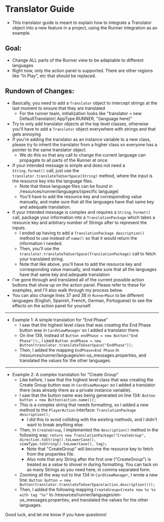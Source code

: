 # Translator Guide

* This translator guide is meant to explain how to integrate a Translator object into a new feature
  in a project, using the Runner integration as an example.

## Goal:

* Change ALL parts of the Runner view to be adaptable to different languages
* Right now, only the action panel is supported. There are other regions like "In Play", etc that
  should be replaced.

## Rundown of Changes:

* Basically, you need to add a `Translator` object to intercept strings at the last moment to ensure
  that they are translated
    * For the runner team, initialization looks like "translator = new DefaultTranslator(
      AppType.RUNNER, "(language here)"
* Try to only add translator objects at the top level classes, otherwise you'll have to add
  a `Translator` object everywhere with strings and that gets annoying
* If you're adding the translator as an instance variable to a new class, please try to inherit the
  translator from a higher class so everyone has a pointer to the same translator object.
    * We do this so that any call to change the current language can propagate to all parts of the
      Runner at once
* If your intended message is simple and does not need a `String.format()` call, just use
  the `translator.translateToUserSpace(String)` method, where the input is the resource key into the
  language files.
    * Note that these language files can be found in /resources/runner/languages/(specific language)
    * You'll have to add the resource key and corresponding value manually, and make sure that all
      the languages have that same key and adequate translation.
* If your intended message is complex and requires a `String.format()` call, package your
  information into a `TranslationPackage` which takes a resource key and arbitrary number of Strings
  after to represent the inputs.
    * I ended up having to add a `TranslationPackage description()` method to use instead
      of `name()` so that it would return the information I needed.
    * Then, you'll use the `translator.translateToUserSpace(TranslationPackage)` call to fetch your
      translated string.
    * Note that like above, you'll have to add the resource key and corresponding value manually,
      and make sure that all the languages have that same key and adequate translation
* I've gone through and translated all of the current possible action buttons that show up on the
  action panel. Please refer to these for examples, and I'll also walk through my process below.
* You can also change lines 37 and 38 in `RunnerMain` to be different languages (English, Spanish,
  French, German, Portuguese) to see the effects on the action panel for yourself.

---

* Example 1: A simple translation for "End Phase"
    * I saw that the highest level class that was creating the End Phase button was
      in `CardViewManager` so I added a translator there.
    * On line 139, instead of `Button endPhase = new Button("End Phase"));`, I
      used `Button endPhase = new Button(translator.translateToUserSpace("EndPhase"));`
    * Then, I added the mapping `EndPhase=End Phase` in
      /resources/runner/languages/en-us_messages.properties, and translated the values for the other
      languages.

--- 

* Example 2: A complex translation for "Create Group"
    * Like before, I saw that the highest level class that was creating the Create Group button was
      in `CardViewManager` so I added a translator there (was already there as a private instance
      variable).
    * I saw that the button name was being generated on line
      134: `Button button = new Button(action.name());`
    * This is a complex string that needs formatting, so I added a new method to the `PlayerAction`
      interface: `TranslationPackage description();`
        * I did this to avoid colliding with the existing methods, and I didn't want to break
          anything else.
    * Then, in `CreateGroup`, I implemented the `description()` method in the following
      way: `return new TranslationPackage("CreateGroup",
      direction.toString().toLowerCase(), viewType.toString().toLowerCase(), tag);`
        * Note that "CreateGroup" will become the resource key to fetch from the properties file.
        * Also note that any String after the first one ("CreateGroup") is treated as a value to
          shovel in during formatting. You can tack on as many Strings as you need here, in comma
          separated form.
    * Zooming all the way out to line 134 in `CardViewManager`, I wrote a new
      line: `Button button = new Button(translator.translateToUserSpace(action.description()));`
    * Then, I added the following mapping `CreateGroup=Create new %s %s with tag "%s"` to
      /resources/runner/languages/en-us_messages.properties, and translated the values for the other
      languages.

Good luck, and let me know if you have questions!